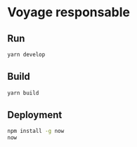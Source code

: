 # Voyage responsable

## Run

```sh
yarn develop
```

## Build

```sh
yarn build
```

## Deployment


```sh
npm install -g now
now
```